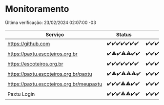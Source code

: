 # Monitoramento

Última verificação: 23/02/2024 02:07:00 -03

|Serviço|Status|Últimas 24h|
|---|---|---|
|https://github.com|<span title="2024-02-16: OK=24">✔️</span><span title="2024-02-17: OK=24">✔️</span><span title="2024-02-18: OK=24">✔️</span><span title="2024-02-19: OK=24">✔️</span><span title="2024-02-20: OK=24">✔️</span><span title="2024-02-21: OK=24">✔️</span><span title="2024-02-22: OK=6">✔️</span>|<span title="22/02/2024 03:08:00 -03 : 200">✔️</span><span title="22/02/2024 04:06:00 -03 : 200">✔️</span><span title="22/02/2024 05:08:00 -03 : 200">✔️</span><span title="22/02/2024 06:07:00 -03 : 200">✔️</span><span title="22/02/2024 07:06:00 -03 : 200">✔️</span><span title="22/02/2024 08:03:00 -03 : 200">✔️</span><span title="22/02/2024 09:10:00 -03 : 200">✔️</span><span title="22/02/2024 10:06:00 -03 : 200">✔️</span><span title="22/02/2024 11:04:00 -03 : 200">✔️</span><span title="22/02/2024 12:05:00 -03 : 200">✔️</span><span title="22/02/2024 13:07:00 -03 : 200">✔️</span><span title="22/02/2024 14:04:00 -03 : 200">✔️</span><span title="22/02/2024 15:08:00 -03 : 200">✔️</span><span title="22/02/2024 16:02:00 -03 : 200">✔️</span><span title="22/02/2024 17:06:00 -03 : 200">✔️</span><span title="22/02/2024 18:04:00 -03 : 200">✔️</span><span title="22/02/2024 19:05:00 -03 : 200">✔️</span><span title="22/02/2024 20:08:00 -03 : 200">✔️</span><span title="22/02/2024 21:29:00 -03 : 200">✔️</span><span title="22/02/2024 22:37:00 -03 : 200">✔️</span><span title="22/02/2024 23:12:00 -03 : 200">✔️</span><span title="23/02/2024 00:06:00 -03 : 200">✔️</span><span title="23/02/2024 01:07:00 -03 : 200">✔️</span><span title="23/02/2024 02:07:00 -03 : 200">✔️</span>|
|https://paxtu.escoteiros.org.br|<span title="2024-02-16: OK=24">✔️</span><span title="2024-02-17: OK=23, Falhas=1">⚠️</span><span title="2024-02-18: OK=24">✔️</span><span title="2024-02-19: OK=23, Falhas=1">⚠️</span><span title="2024-02-20: OK=23, Falhas=1">⚠️</span><span title="2024-02-21: OK=24">✔️</span><span title="2024-02-22: OK=6">✔️</span>|<span title="22/02/2024 03:08:00 -03 : 200">✔️</span><span title="22/02/2024 04:06:00 -03 : 200">✔️</span><span title="22/02/2024 05:08:00 -03 : 200">✔️</span><span title="22/02/2024 06:07:00 -03 : 200">✔️</span><span title="22/02/2024 07:06:00 -03 : 200">✔️</span><span title="22/02/2024 08:03:00 -03 : 200">✔️</span><span title="22/02/2024 09:10:00 -03 : 200">✔️</span><span title="22/02/2024 10:06:00 -03 : 200">✔️</span><span title="22/02/2024 11:04:00 -03 : 200">✔️</span><span title="22/02/2024 12:05:00 -03 : 200">✔️</span><span title="22/02/2024 13:07:00 -03 : 200">✔️</span><span title="22/02/2024 14:04:00 -03 : 200">✔️</span><span title="22/02/2024 15:08:00 -03 : 200">✔️</span><span title="22/02/2024 16:02:00 -03 : 200">✔️</span><span title="22/02/2024 17:06:00 -03 : 200">✔️</span><span title="22/02/2024 18:04:00 -03 : 200">✔️</span><span title="22/02/2024 19:05:00 -03 : 200">✔️</span><span title="22/02/2024 20:08:00 -03 : 200">✔️</span><span title="22/02/2024 21:29:00 -03 : 200">✔️</span><span title="22/02/2024 22:37:00 -03 : 200">✔️</span><span title="22/02/2024 23:12:00 -03 : 200">✔️</span><span title="23/02/2024 00:06:00 -03 : 200">✔️</span><span title="23/02/2024 01:07:00 -03 : 200">✔️</span><span title="23/02/2024 02:07:00 -03 : 200">✔️</span>|
|https://escoteiros.org.br|<span title="2024-02-16: OK=24">✔️</span><span title="2024-02-17: OK=24">✔️</span><span title="2024-02-18: OK=24">✔️</span><span title="2024-02-19: OK=24">✔️</span><span title="2024-02-20: OK=24">✔️</span><span title="2024-02-21: OK=24">✔️</span><span title="2024-02-22: OK=6">✔️</span>|<span title="22/02/2024 03:08:00 -03 : 200">✔️</span><span title="22/02/2024 04:06:00 -03 : 200">✔️</span><span title="22/02/2024 05:08:00 -03 : 200">✔️</span><span title="22/02/2024 06:07:00 -03 : 200">✔️</span><span title="22/02/2024 07:06:00 -03 : 200">✔️</span><span title="22/02/2024 08:03:00 -03 : 200">✔️</span><span title="22/02/2024 09:10:00 -03 : 200">✔️</span><span title="22/02/2024 10:06:00 -03 : 200">✔️</span><span title="22/02/2024 11:04:00 -03 : 200">✔️</span><span title="22/02/2024 12:05:00 -03 : 200">✔️</span><span title="22/02/2024 13:07:00 -03 : 200">✔️</span><span title="22/02/2024 14:04:00 -03 : 200">✔️</span><span title="22/02/2024 15:08:00 -03 : 200">✔️</span><span title="22/02/2024 16:02:00 -03 : 200">✔️</span><span title="22/02/2024 17:06:00 -03 : 200">✔️</span><span title="22/02/2024 18:04:00 -03 : 200">✔️</span><span title="22/02/2024 19:05:00 -03 : 200">✔️</span><span title="22/02/2024 20:08:00 -03 : 200">✔️</span><span title="22/02/2024 21:29:00 -03 : 200">✔️</span><span title="22/02/2024 22:37:00 -03 : 200">✔️</span><span title="22/02/2024 23:12:00 -03 : 200">✔️</span><span title="23/02/2024 00:06:00 -03 : 200">✔️</span><span title="23/02/2024 01:07:00 -03 : 200">✔️</span><span title="23/02/2024 02:07:00 -03 : 200">✔️</span>|
|https://paxtu.escoteiros.org.br/paxtu|<span title="2024-02-16: OK=24">✔️</span><span title="2024-02-17: OK=22, Falhas=2">⚠️</span><span title="2024-02-18: OK=24">✔️</span><span title="2024-02-19: OK=23, Falhas=1">⚠️</span><span title="2024-02-20: OK=23, Falhas=1">⚠️</span><span title="2024-02-21: OK=23, Falhas=1">⚠️</span><span title="2024-02-22: OK=6">✔️</span>|<span title="22/02/2024 03:08:00 -03 : 200">✔️</span><span title="22/02/2024 04:06:00 -03 : 200">✔️</span><span title="22/02/2024 05:08:00 -03 : 200">✔️</span><span title="22/02/2024 06:07:00 -03 : 200">✔️</span><span title="22/02/2024 07:06:00 -03 : 200">✔️</span><span title="22/02/2024 08:03:00 -03 : 200">✔️</span><span title="22/02/2024 09:10:00 -03 : 200">✔️</span><span title="22/02/2024 10:06:00 -03 : 200">✔️</span><span title="22/02/2024 11:04:00 -03 : 200">✔️</span><span title="22/02/2024 12:05:00 -03 : 200">✔️</span><span title="22/02/2024 13:07:00 -03 : 200">✔️</span><span title="22/02/2024 14:04:00 -03 : 200">✔️</span><span title="22/02/2024 15:08:00 -03 : 200">✔️</span><span title="22/02/2024 16:02:00 -03 : 200">✔️</span><span title="22/02/2024 17:06:00 -03 : 200">✔️</span><span title="22/02/2024 18:04:00 -03 : 200">✔️</span><span title="22/02/2024 19:05:00 -03 : 200">✔️</span><span title="22/02/2024 20:08:00 -03 : 200">✔️</span><span title="22/02/2024 21:29:00 -03 : 200">✔️</span><span title="22/02/2024 22:37:00 -03 : 200">✔️</span><span title="22/02/2024 23:12:00 -03 : 200">✔️</span><span title="23/02/2024 00:06:00 -03 : 200">✔️</span><span title="23/02/2024 01:07:00 -03 : 200">✔️</span><span title="23/02/2024 02:07:00 -03 : 200">✔️</span>|
|https://paxtu.escoteiros.org.br/meupaxtu|<span title="2024-02-16: OK=24">✔️</span><span title="2024-02-17: OK=24">✔️</span><span title="2024-02-18: OK=24">✔️</span><span title="2024-02-19: OK=23, Falhas=1">⚠️</span><span title="2024-02-20: OK=23, Falhas=1">⚠️</span><span title="2024-02-21: OK=24">✔️</span><span title="2024-02-22: OK=6">✔️</span>|<span title="22/02/2024 03:08:00 -03 : 200">✔️</span><span title="22/02/2024 04:06:00 -03 : 200">✔️</span><span title="22/02/2024 05:08:00 -03 : 200">✔️</span><span title="22/02/2024 06:07:00 -03 : 200">✔️</span><span title="22/02/2024 07:06:00 -03 : 200">✔️</span><span title="22/02/2024 08:03:00 -03 : 200">✔️</span><span title="22/02/2024 09:10:00 -03 : 200">✔️</span><span title="22/02/2024 10:06:00 -03 : 200">✔️</span><span title="22/02/2024 11:04:00 -03 : 200">✔️</span><span title="22/02/2024 12:05:00 -03 : 200">✔️</span><span title="22/02/2024 13:07:00 -03 : 200">✔️</span><span title="22/02/2024 14:04:00 -03 : 200">✔️</span><span title="22/02/2024 15:08:00 -03 : 200">✔️</span><span title="22/02/2024 16:02:00 -03 : 200">✔️</span><span title="22/02/2024 17:06:00 -03 : 200">✔️</span><span title="22/02/2024 18:04:00 -03 : 200">✔️</span><span title="22/02/2024 19:05:00 -03 : 200">✔️</span><span title="22/02/2024 20:08:00 -03 : 200">✔️</span><span title="22/02/2024 21:29:00 -03 : 200">✔️</span><span title="22/02/2024 22:37:00 -03 : 200">✔️</span><span title="22/02/2024 23:12:00 -03 : 200">✔️</span><span title="23/02/2024 00:06:00 -03 : 200">✔️</span><span title="23/02/2024 01:07:00 -03 : 200">✔️</span><span title="23/02/2024 02:07:00 -03 : 200">✔️</span>|
|Paxtu Login|<span title="2024-02-16: OK=24">✔️</span><span title="2024-02-17: OK=24">✔️</span><span title="2024-02-18: OK=24">✔️</span><span title="2024-02-19: OK=23, Falhas=1">⚠️</span><span title="2024-02-20: OK=23, Falhas=1">⚠️</span><span title="2024-02-21: OK=24">✔️</span><span title="2024-02-22: OK=6">✔️</span>|<span title="22/02/2024 03:08:00 -03 : 200">✔️</span><span title="22/02/2024 04:06:00 -03 : 200">✔️</span><span title="22/02/2024 05:08:00 -03 : 200">✔️</span><span title="22/02/2024 06:07:00 -03 : 200">✔️</span><span title="22/02/2024 07:06:00 -03 : 200">✔️</span><span title="22/02/2024 08:03:00 -03 : 200">✔️</span><span title="22/02/2024 09:10:00 -03 : 200">✔️</span><span title="22/02/2024 10:06:00 -03 : 200">✔️</span><span title="22/02/2024 11:04:00 -03 : 200">✔️</span><span title="22/02/2024 12:05:00 -03 : 200">✔️</span><span title="22/02/2024 13:07:00 -03 : 200">✔️</span><span title="22/02/2024 14:04:00 -03 : 200">✔️</span><span title="22/02/2024 15:08:00 -03 : 200">✔️</span><span title="22/02/2024 16:02:00 -03 : 200">✔️</span><span title="22/02/2024 17:06:00 -03 : 200">✔️</span><span title="22/02/2024 18:04:00 -03 : 200">✔️</span><span title="22/02/2024 19:05:00 -03 : 200">✔️</span><span title="22/02/2024 20:08:00 -03 : 200">✔️</span><span title="22/02/2024 21:29:00 -03 : 200">✔️</span><span title="22/02/2024 22:37:00 -03 : 200">✔️</span><span title="22/02/2024 23:12:00 -03 : 200">✔️</span><span title="23/02/2024 00:06:00 -03 : 200">✔️</span><span title="23/02/2024 01:07:00 -03 : 200">✔️</span><span title="23/02/2024 02:07:00 -03 : 200">✔️</span>|
